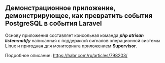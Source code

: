 ## Демонстрационное приложение, демонстрирующее, как превратить события PostgreSQL в события Laravel

Основу приложения составляет консольная команда **_php atrisan listen:notify_** написанная с поддержкой
сигналов операционной системы Linux и пригодная для мониторинга приложением
**Supervisor**.

Подробное описание: https://habr.com/ru/articles/798203/
